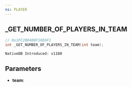 ```yaml
---
ns: PLAYER
---
```

## _GET_NUMBER_OF_PLAYERS_IN_TEAM

```c
// 0x1FC200409F10E6F1
int _GET_NUMBER_OF_PLAYERS_IN_TEAM(int team);
```

```
NativeDB Introduced: v1180
```

## Parameters
* **team**:
